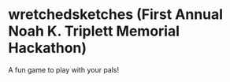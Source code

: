 # wretchedsketches (First Annual Noah K. Triplett Memorial Hackathon)
A fun game to play with your pals!
